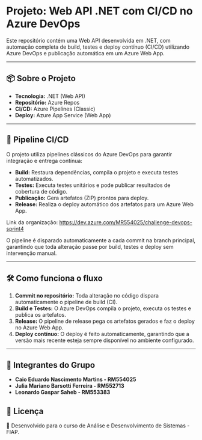 # Projeto: Web API .NET com CI/CD no Azure DevOps

Este repositório contém uma Web API desenvolvida em .NET, com automação completa de build, testes e deploy contínuo (CI/CD) utilizando Azure DevOps e publicação automática em um Azure Web App.

---

## 📦 Sobre o Projeto

- **Tecnologia:** .NET (Web API)
- **Repositório:** Azure Repos
- **CI/CD:** Azure Pipelines (Classic)
- **Deploy:** Azure App Service (Web App)

---

## 🚀 Pipeline CI/CD

O projeto utiliza pipelines clássicos do Azure DevOps para garantir integração e entrega contínua:

- **Build:** Restaura dependências, compila o projeto e executa testes automatizados.
- **Testes:** Executa testes unitários e pode publicar resultados de cobertura de código.
- **Publicação:** Gera artefatos (ZIP) prontos para deploy.
- **Release:** Realiza o deploy automático dos artefatos para um Azure Web App.

Link da organização: https://dev.azure.com/MR554025/challenge-devops-sprint4

O pipeline é disparado automaticamente a cada commit na branch principal, garantindo que toda alteração passe por build, testes e deploy sem intervenção manual.

---

## 🛠️ Como funciona o fluxo

1. **Commit no repositório:** Toda alteração no código dispara automaticamente o pipeline de build (CI).
2. **Build e Testes:** O Azure DevOps compila o projeto, executa os testes e publica os artefatos.
3. **Release:** O pipeline de release pega os artefatos gerados e faz o deploy no Azure Web App.
4. **Deploy contínuo:** O deploy é feito automaticamente, garantindo que a versão mais recente esteja sempre disponível no ambiente configurado.

---

## 👥 Integrantes do Grupo

- **Caio Eduardo Nascimento Martins - RM554025**
- **Julia Mariano Barsotti Ferreira - RM552713**
- **Leonardo Gaspar Saheb - RM553383**

## 📝 Licença

🚀 Desenvolvido para o curso de Análise e Desenvolvimento de Sistemas - FIAP.
